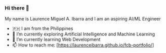 ### Hi there 👋

My name is Laurence Miguel A. Ibarra and I am an aspiring AI/ML Engineer
-  🇵🇭 I am from the Philippines
- 🔭 I’m currently exploring Artificial Intelligence and Machine Learning
- 🌱 I’m currently learning Web Development
- 📫 How to reach me: [https://laurenceibarra.github.io/fcb-portfolio/]
